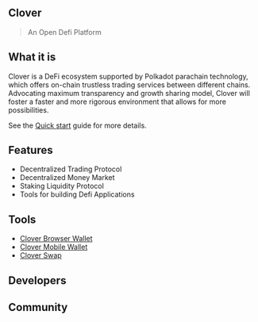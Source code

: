## Clover
> An Open Defi Platform

## What it is
Clover is a DeFi ecosystem supported by Polkadot parachain technology, which offers on-chain trustless trading services between different chains. Advocating maximum transparency and growth sharing model, Clover will foster a faster and more rigorous environment that allows for more possibilities.

See the [Quick start](quickstart.md) guide for more details.

## Features
 - Decentralized Trading Protocol
 - Decentralized Money Market
 - Staking Liquidity Protocol
 - Tools for building Defi Applications

## Tools
 - [Clover Browser Wallet](browser-wallet.md)
 - [Clover Mobile Wallet](mobile-wallet.md)
 - [Clover Swap](swap.md)

## Developers

## Community



